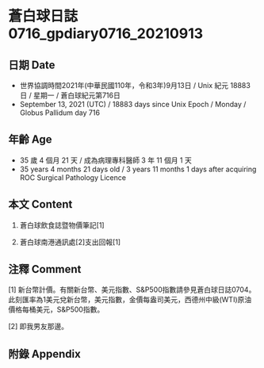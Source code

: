 [_metadata_:encoding]: - "utf-8"
[_metadata_:language]: - "zh-Hant-TW"
[_metadata_:fileformat]: - "markdown"
[_metadata_:MIME_type]: - "text/plain"
[_metadata_:markdown_version]: - "commonmark version 0.30"
[_metadata_:markdown_spec]: - "https://spec.commonmark.org/0.30/"

# 蒼白球日誌0716_gpdiary0716_20210913 #

## 日期 Date ##

* 世界協調時間2021年(中華民國110年，令和3年)9月13日 / Unix 紀元 18883 日 / 星期一 / 蒼白球紀元第716日
* September 13, 2021 (UTC) / 18883 days since Unix Epoch / Monday / Globus Pallidum day 716

## 年齡 Age ##

* 35 歲 4 個月 21 天 / 成為病理專科醫師 3 年 11 個月 1 天
* 35 years 4 months 21 days old / 3 years 11 months 1 days after acquiring ROC Surgical Pathology Licence

## 本文 Content ##

1. 蒼白球飲食誌暨物價筆記[1]

    
2. 蒼白球南港通訊處[2]支出回報[1]

    

## 注釋 Comment ##

[1] 新台幣計價。有關新台幣、美元指數、S&P500指數請參見蒼白球日誌0704。此刻匯率為1美元兌新台幣，美元指數，金價每盎司美元，西德州中級(WTI)原油價格每桶美元，S&P500指數。


[2] 即我男友那邊。



## 附錄 Appendix ##

